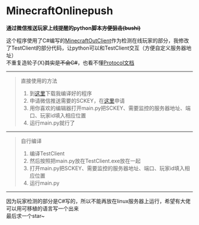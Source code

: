 # MinecraftOnlinepush
**通过微信推送玩家上线提醒的python脚本~~方便狙击(bushi)~~**  

这个程序使用了C#编写的[MinecraftOutClient](https://github.com/Nsiso/MinecraftOutClient)作为检测在线玩家的部分，我修改了TestClient的部分代码，让python可以和TestClient交互（方便自定义服务器地址）  
不重复造轮子(X)~~其实是不会C#~~，也看不懂[Protocol文档](http://wiki.vg/Protocol)

***

> 直接使用的方法  
> 1. 到[这里](https://github.com/lolisaikou/MinecraftOnlinepush/releases/)下载我编译好的程序  
> 2. 申请微信推送需要的SCKEY，在[这里](http://sc.ftqq.com/)申请  
> 3. 用你喜欢的编辑器打开main.py把SCKEY、需要监控的服务器地址、端口、玩家id填入相应位置
> 4. 运行main.py就行了  

***

> 自行编译  
> 1. 编译TestClient  
> 2. 然后按照把main.py放在TestClient.exe放在一起  
> 3. 打开main.py把SCKEY、需要监控的服务器地址、端口、玩家id填入相应位置  
> 4. 运行main.py  
***
因为玩家检测的部分是C#写的，所以不能再放在linux服务器上运行，希望有大佬可以用可移植的语言写一个出来  
最后求一个star~